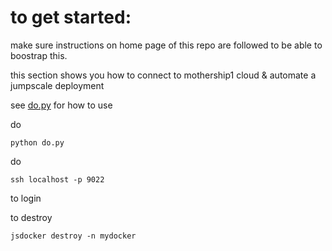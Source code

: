 to get started:
===============

make sure instructions on home page of this repo are followed to be able to boostrap this.

this section shows you how to connect to mothership1 cloud & automate a jumpscale deployment


see
[do.py](do.py) for how to use

do 
```
python do.py
```

do
```
ssh localhost -p 9022
```
to login

to destroy
```
jsdocker destroy -n mydocker
```


